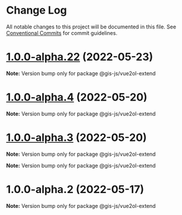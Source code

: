 # Change Log

All notable changes to this project will be documented in this file.
See [Conventional Commits](https://conventionalcommits.org) for commit guidelines.

# [1.0.0-alpha.22](https://github.com/panzhiyue/gis-js/compare/v1.0.0-alpha.2...v1.0.0-alpha.22) (2022-05-23)

**Note:** Version bump only for package @gis-js/vue2ol-extend






# [1.0.0-alpha.4](https://github.com/panzhiyue/gis-js/compare/v1.0.0-alpha.2...v1.0.0-alpha.4) (2022-05-20)

**Note:** Version bump only for package @gis-js/vue2ol-extend





# [1.0.0-alpha.3](https://github.com/panzhiyue/vue2ol/compare/v1.0.0-alpha.2...v1.0.0-alpha.3) (2022-05-20)

**Note:** Version bump only for package @gis-js/vue2ol-extend







**Note:** Version bump only for package @gis-js/vue2ol-extend





# 1.0.0-alpha.2 (2022-05-17)

**Note:** Version bump only for package @gis-js/vue2ol-extend
